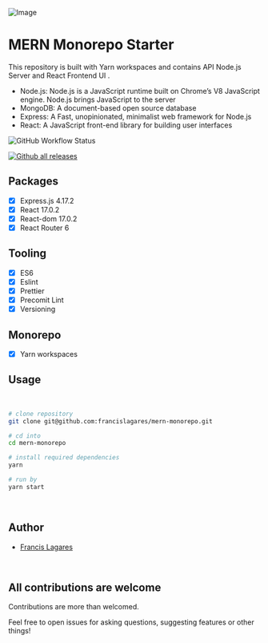 ![Image](https://i.imgur.com/GFf41dB.png)

# MERN Monorepo Starter

This repository is built with Yarn workspaces and contains API Node.js Server and React Frontend UI .

- Node.js: Node.js is a JavaScript runtime built on Chrome’s V8 JavaScript engine. Node.js brings JavaScript to the server
- MongoDB: A document-based open source database
- Express: A Fast, unopinionated, minimalist web framework for Node.js
- React: A JavaScript front-end library for building user interfaces


![GitHub Workflow Status](https://img.shields.io/github/workflow/status/francislagares/mern-monorepo/Tests?style=for-the-badge&labelColor=black&logo=github)

[![Github all releases](https://img.shields.io/github/downloads/francislagares/rest-node-server/total.svg?style=for-the-badge&labelColor=black)](https://github.com/francislagares/rest-node-server/releases/)


## Packages

- [x] Express.js 4.17.2
- [x] React 17.0.2
- [x] React-dom 17.0.2
- [x] React Router 6

## Tooling

- [x] ES6
- [x] Eslint
- [x] Prettier
- [x] Precomit Lint
- [x] Versioning

## Monorepo

- [x] Yarn workspaces

## Usage
<br />

```sh
# clone repository
git clone git@github.com:francislagares/mern-monorepo.git

# cd into
cd mern-monorepo

# install required dependencies
yarn

# run by
yarn start
```
<br />

## Author

- [Francis Lagares](https://www.linkedin.com/in/francislagares)

<br />

## All contributions are welcome

Contributions are more than welcomed.

Feel free to open issues for asking questions, suggesting features or other things!